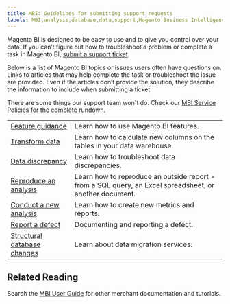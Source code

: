 ```yaml
---
title: MBI: Guidelines for submitting support requests
labels: MBI,analysis,database,data,support,Magento Business Intelligence,data discrepancies,how to,reports,troubleshoot
---
```


Magento BI is designed to be easy to use and to give you control over your data. If you can’t figure out how to troubleshoot a problem or complete a task in Magento BI, [submit a support ticket](https://support.magento.com/hc/en-us/articles/360019088251).

Below is a list of Magento BI topics or issues users often have questions on. Links to articles that may help complete the task or troubleshoot the issue are provided. Even if the articles don’t provide the solution, they describe the information to include when submitting a ticket.  

There are some things our support team won't do. Check our [MBI Service Policies](https://support.magento.com/hc/en-us/articles/360016730811) for the complete rundown.

<table>
<tbody>
<tr>
<td><a href="https://support.magento.com/hc/en-us/articles/360016504792">Feature guidance</a></td>
<td>Learn how to use Magento BI features.</td>
</tr>
<tr>
<td><a href="https://support.magento.com/hc/en-us/articles/360016505112">Transform data</a></td>
<td>Learn how to calculate new columns on the tables in your data warehouse.</td>
</tr>
<tr>
<td><a href="https://support.magento.com/hc/en-us/articles/360016505312">Data discrepancy</a></td>
<td>Learn how to troubleshoot data discrepancies. </td>
</tr>
<tr>
<td><a href="https://support.magento.com/hc/en-us/articles/360016505592">Reproduce an analysis</a></td>
<td>Learn how to reproduce an outside report - from a SQL query, an Excel spreadsheet, or another document.</td>
</tr>
<tr>
<td><a href="https://support.magento.com/hc/en-us/articles/360016505992">Conduct a new analysis</a></td>
<td>Learn how to create new metrics and reports.</td>
</tr>
<tr>
<td><a href="https://support.magento.com/hc/en-us/articles/360016732711">Report a defect</a></td>
<td>Documenting and reporting a defect. </td>
</tr>
<tr>
<td><a href="https://support.magento.com/hc/en-us/articles/360016506112">Structural database changes</a></td>
<td>Learn about data migration services. </td>
</tr>
</tbody>
</table>

## Related Reading

Search the [MBI User Guide](https://docs.magento.com/mbi/) for other merchant documentation and tutorials.
